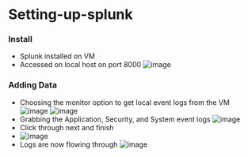 # Setting-up-splunk

### Install
- Splunk installed on VM
- Accessed on local host on port 8000
![image](https://github.com/Brandencampos/Setting-up-splunk/assets/62733055/9757aaa3-e5d6-449a-9bed-f9f82d34b837)

### Adding Data
- Choosing the monitor option to get local event logs from the VM
  ![image](https://github.com/Brandencampos/Setting-up-splunk/assets/62733055/1b20f909-196d-486c-af59-78052fb91a5b)
![image](https://github.com/Brandencampos/Setting-up-splunk/assets/62733055/2bb31f70-b624-44cb-82d4-23bad7ed1d5d)
- Grabbing the Application, Security, and System event logs
  ![image](https://github.com/Brandencampos/Setting-up-splunk/assets/62733055/25d70020-6a84-4110-8564-9517bb19af55)
- Click through next and finish
- ![image](https://github.com/Brandencampos/Setting-up-splunk/assets/62733055/12924788-c78f-451a-a0ff-2d82016a9b10)
- Logs are now flowing through
   ![image](https://github.com/Brandencampos/Setting-up-splunk/assets/62733055/69a47834-852b-4214-9524-f1acf385251f)
